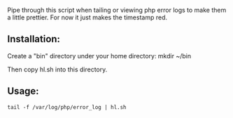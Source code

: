 Pipe through this script when tailing or viewing php error logs to make them a little prettier. For now it just makes the timestamp red.

Installation:
---------------------
Create a "bin" directory under your home directory:
	mkdir ~/bin

Then copy hl.sh into this directory.

Usage:
---------------------
	tail -f /var/log/php/error_log | hl.sh
